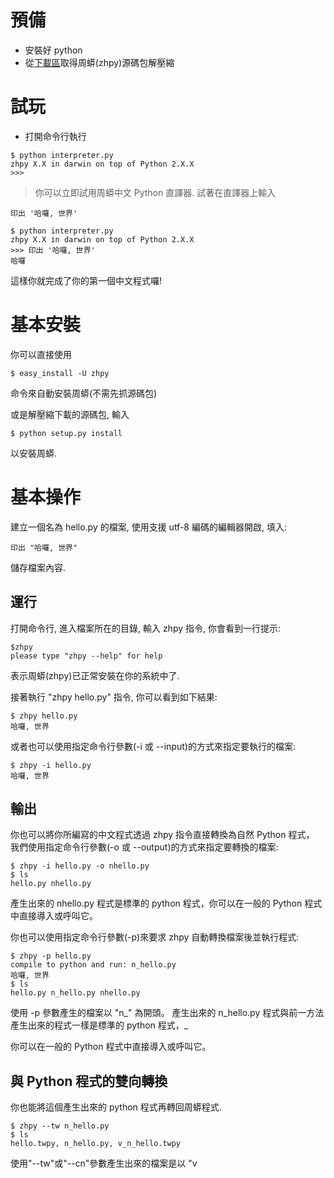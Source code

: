 # 預備 #

  * 安裝好 python
  * 從[下載區](http://code.google.com/p/zhpy/downloads/list)取得周蟒(zhpy)源碼包解壓縮

# 試玩 #

  * 打開命令行執行

```
$ python interpreter.py
zhpy X.X in darwin on top of Python 2.X.X
>>>
```

> 你可以立即試用周蟒中文 Python 直譯器. 試著在直譯器上輸入
```
印出 '哈囉, 世界'
```

```
$ python interpreter.py
zhpy X.X in darwin on top of Python 2.X.X
>>> 印出 '哈囉, 世界'
哈囉
```

這樣你就完成了你的第一個中文程式囉!

# 基本安裝 #

你可以直接使用
```
$ easy_install -U zhpy
```
命令來自動安裝周蟒(不需先抓源碼包)

或是解壓縮下載的源碼包, 輸入
```
$ python setup.py install
```
以安裝周蟒.


# 基本操作 #

建立一個名為 hello.py 的檔案, 使用支援 utf-8 編碼的編輯器開啟, 填入:

```
印出 "哈囉, 世界"
```

儲存檔案內容.

## 運行 ##

打開命令行, 進入檔案所在的目錄, 輸入 zhpy 指令, 你會看到一行提示:

```
$zhpy
please type "zhpy --help" for help
```

表示周蟒(zhpy)已正常安裝在你的系統中了.

接著執行 "zhpy hello.py" 指令, 你可以看到如下結果:

```
$ zhpy hello.py
哈囉, 世界
```

或者也可以使用指定命令行參數(-i 或 --input)的方式來指定要執行的檔案:

```
$ zhpy -i hello.py
哈囉, 世界
```

## 輸出 ##

你也可以將你所編寫的中文程式透過 zhpy 指令直接轉換為自然 Python 程式，
我們使用指定命令行參數(-o 或 --output)的方式來指定要轉換的檔案:

```
$ zhpy -i hello.py -o nhello.py
$ ls
hello.py nhello.py
```

產生出來的 nhello.py 程式是標準的 python 程式，你可以在一般的 Python 程式中直接導入或呼叫它。


你也可以使用指定命令行參數(-p)來要求 zhpy 自動轉換檔案後並執行程式:

```
$ zhpy -p hello.py
compile to python and run: n_hello.py
哈囉, 世界
$ ls
hello.py n_hello.py nhello.py
```

使用 -p 參數產生的檔案以 "n_" 為開頭。
產生出來的 n\_hello.py 程式與前一方法產生出來的程式一樣是標準的 python 程式，_

你可以在一般的 Python 程式中直接導入或呼叫它。

## 與 Python 程式的雙向轉換 ##

你也能將這個產生出來的 python 程式再轉回周蟒程式.

```
$ zhpy --tw n_hello.py
$ ls
hello.twpy, n_hello.py, v_n_hello.twpy
```

使用"--tw"或"--cn"參數產生出來的檔案是以 "v
